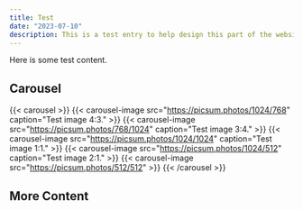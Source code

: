 ```yaml
---
title: Test
date: "2023-07-10"
description: This is a test entry to help design this part of the website.
---
```


Here is some test content.

## Carousel

{{< carousel >}}
    {{< carousel-image src="https://picsum.photos/1024/768" caption="Test image 4:3." >}}
    {{< carousel-image src="https://picsum.photos/768/1024" caption="Test image 3:4." >}}
    {{< carousel-image src="https://picsum.photos/1024/1024" caption="Test image 1:1." >}}
    {{< carousel-image src="https://picsum.photos/1024/512" caption="Test image 2:1." >}}
    {{< carousel-image src="https://picsum.photos/512/512" >}}
{{< /carousel >}}

## More Content
